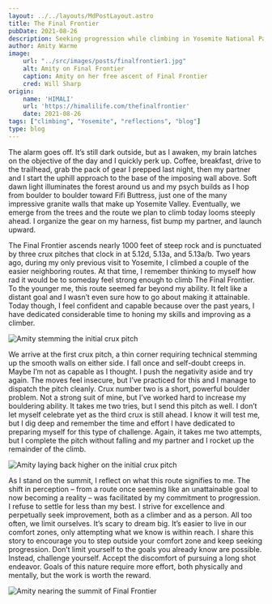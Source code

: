 ```yaml
---
layout: ../../layouts/MdPostLayout.astro
title: The Final Frontier
pubDate: 2021-08-26
description: Seeking progression while climbing in Yosemite National Park
author: Amity Warme
image: 
    url: "../src/images/posts/finalfrontier1.jpg"
    alt: Amity on Final Frontier
    caption: Amity on her free ascent of Final Frontier
    cred: Will Sharp
origin: 
    name: 'HIMALI'
    url: 'https://himalilife.com/thefinalfrontier'
    date: 2021-08-26
tags: ["climbing", "Yosemite", "reflections", "blog"]
type: blog
---
```


The alarm goes off. It’s still dark outside, but as I awaken, my brain latches on the objective of the day and I quickly perk up. Coffee, breakfast, drive to the trailhead, grab the pack of gear I prepped last night, then my partner and I start the uphill approach to the base of the imposing wall above. Soft dawn light illuminates the forest around us and my psych builds as I hop from boulder to boulder toward Fifi Buttress, just one of the many impressive granite walls that make up Yosemite Valley. Eventually, we emerge from the trees and the route we plan to climb today looms steeply ahead. I organize the gear on my harness, fist bump my partner, and launch upward.

The Final Frontier ascends nearly 1000 feet of steep rock and is punctuated by three crux pitches that clock in at 5.12d, 5.13a, and 5.13a/b. Two years ago, during my only previous visit to Yosemite, I climbed a couple of the easier neighboring routes. At that time, I remember thinking to myself how rad it would be to someday feel strong enough to climb The Final Frontier. To the younger me, this route seemed far beyond my ability. It felt like a distant goal and I wasn’t even sure how to go about making it attainable. Today though, I feel confident and capable because over the past years, I have dedicated considerable time to honing my skills and improving as a climber.

![Amity stemming the initial crux pitch](../src/images/posts/finalfrontier2a.jpg)

We arrive at the first crux pitch, a thin corner requiring technical stemming up the smooth walls on either side. I fall once and self-doubt creeps in. Maybe I’m not as capable as I thought. I push the negativity aside and try again. The moves feel insecure, but I’ve practiced for this and I manage to dispatch the pitch cleanly. Crux number two is a short, powerful boulder problem. Not a strong suit of mine, but I’ve worked hard to increase my bouldering ability. It takes me two tries, but I send this pitch as well. I don’t let myself celebrate yet as the third crux is still ahead. I know it will test me, but I dig deep and remember the time and effort I have dedicated to preparing myself for this type of challenge. Again, it takes me two attempts, but I complete the pitch without falling and my partner and I rocket up the remainder of the climb. 

![Amity laying back higher on the initial crux pitch](../src/images/posts/finalfrontier2.jpg)

As I stand on the summit, I reflect on what this route signifies to me. The shift in perception – from a route once seeming like an unattainable goal to now becoming a reality – was facilitated by my commitment to progression. I refuse to settle for less than my best. I strive for excellence and perpetually seek improvement, both as a climber and as a person. All too often, we limit ourselves. It’s scary to dream big. It’s easier to live in our comfort zones, only attempting what we know is within reach. I share this story to encourage you to step outside your comfort zone and keep seeking progression. Don’t limit yourself to the goals you already know are possible. Instead, challenge yourself. Accept the discomfort of pursuing a long shot endeavor. Goals of this nature require more effort, both physically and mentally, but the work is worth the reward.

![Amity nearing the summit of Final Frontier](../src/images/posts/finalfrontier3.jpg)